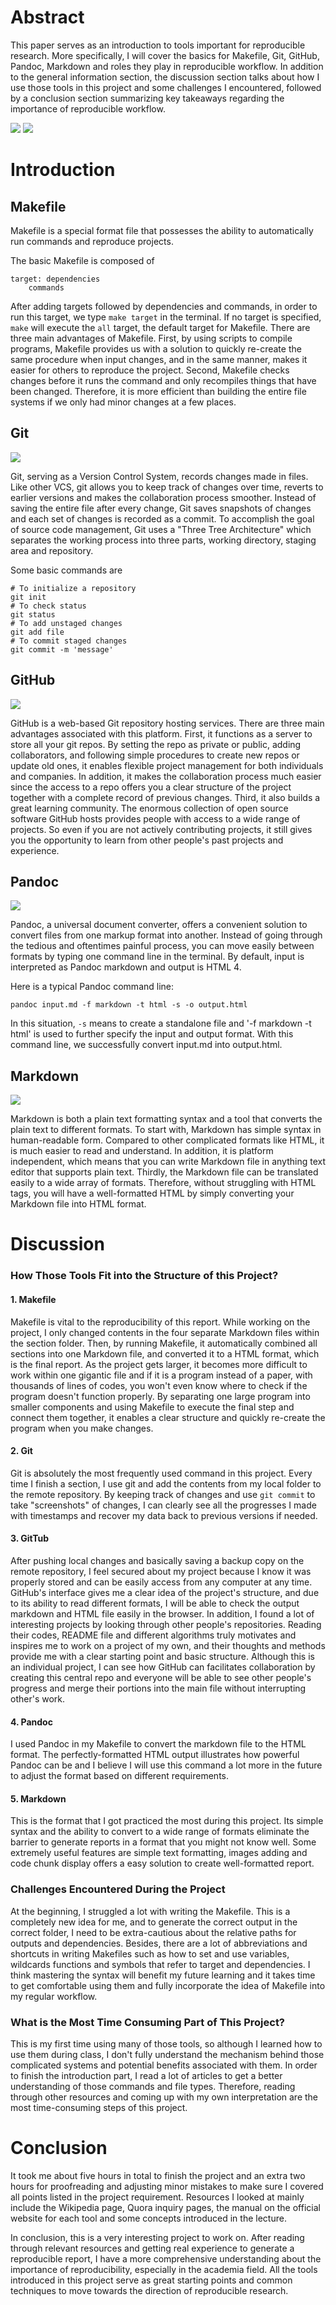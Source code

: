 # Abstract

This paper serves as an introduction to tools important for reproducible research. More specifically, I will cover the basics for Makefile, Git, GitHub, Pandoc, Markdown and roles they play in reproducible workflow. In addition to the general information section, the discussion section talks about how I use those tools in this project and some challenges I encountered, followed by a conclusion section summarizing key takeaways regarding the importance of reproducible workflow.

![](../../images/stat159-logo.png)
![](../images/stat159-logo.png)

# Introduction 

## Makefile

Makefile is a special format file that possesses the ability to automatically run commands and reproduce projects. 

The basic Makefile is composed of 
```
target: dependencies
    commands
```
After adding targets followed by dependencies and commands, in order to run this target, we type `make target` in the terminal. If no target is specified, `make` will execute the `all` target, the default target for Makefile. 
There are three main advantages of Makefile. First, by using scripts to compile programs, Makefile provides us with a solution to quickly re-create the same procedure when input changes, and in the same manner, makes it easier for others to reproduce the project. Second, Makefile checks changes before it runs the command and only recompiles things that have been changed. Therefore, it is more efficient than building the entire file systems if we only had minor changes at a few places. 

## Git

![](../images/git-logo.png)

Git, serving as a Version Control System, records changes made in files. Like other VCS, git allows you to keep track of changes over time, reverts to earlier versions and makes the collaboration process smoother. Instead of saving the entire file after every change, Git saves snapshots of changes and each set of changes is recorded as a commit. To accomplish the goal of source code management, Git uses a "Three Tree Architecture" which separates the working process into three parts, working directory, staging area and repository. 

Some basic commands are 
```
# To initialize a repository
git init
# To check status
git status
# To add unstaged changes
git add file
# To commit staged changes
git commit -m 'message'
```

## GitHub

![](../images/github-logo.png)

GitHub is a web-based Git repository hosting services. There are three main advantages associated with this platform. First, it functions as a server to store all your git repos. By setting the repo as private or public, adding collaborators, and following simple procedures to create new repos or update old ones, it enables flexible project management for both individuals and companies. In addition, it makes the collaboration process much easier since the access to a repo offers you a clear structure of the project together with a complete record of previous changes. Third, it also builds a great learning community. The enormous collection of open source software GitHub hosts provides people with access to a wide range of projects. So even if you are not actively contributing projects, it still gives you the opportunity to learn from other people's past projects and experience. 

## Pandoc

![](../images/pandoc-logo.png)

Pandoc, a universal document converter, offers a convenient solution to convert files from one markup format into another. Instead of going through the tedious and oftentimes painful process, you can move easily between formats by typing one command line in the terminal. By default, input is interpreted as Pandoc markdown and output is HTML 4. 

Here is a typical Pandoc command line:
```
pandoc input.md -f markdown -t html -s -o output.html
```
 In this situation, `-s` means to create a standalone file and '-f markdown -t html' is used to further specify the input and output format. With this command line, we successfully convert input.md into output.html.


## Markdown

![](../images/markdown-logo.png)

Markdown is both a plain text formatting syntax and a tool that converts the plain text to different formats. To start with, Markdown has simple syntax in human-readable form. Compared to other complicated formats like HTML, it is much easier to read and understand. In addition, it is platform independent, which means that you can write Markdown file in anything text editor that supports plain text. Thirdly, the Markdown file can be translated easily to a wide array of formats. Therefore, without struggling with HTML tags, you will have a well-formatted HTML by simply converting your Markdown file into HTML format. 


# Discussion

### How Those Tools Fit into the Structure of this Project?

#### 1. Makefile

Makefile is vital to the reproducibility of this report. While working on the project, I only changed contents in the four separate Markdown files within the section folder. Then, by running Makefile, it automatically combined all sections into one Markdown file, and converted it to a HTML format, which is the final report. As the project gets larger, it becomes more difficult to work within one gigantic file and if it is a program instead of a paper, with thousands of lines of codes, you won't even know where to check if the program doesn't function properly. By separating one large program into smaller components and using Makefile to execute the final step and connect them together, it enables a clear structure and quickly re-create the program when you make changes. 

#### 2. Git

Git is absolutely the most frequently used command in this project. Every time I finish a section, I use git and add the contents from my local folder to the remote repository. By keeping track of changes and use `git commit` to take "screenshots" of changes, I can clearly see all the progresses I made with timestamps and recover my data back to previous versions if needed. 

#### 3. GitTub

After pushing local changes and basically saving a backup copy on the remote repository, I feel secured about my project because I know it was properly stored and can be easily access from any computer at any time. GitHub's interface gives me a clear idea of the project's structure, and due to its ability to read different formats, I will be able to check the output markdown and HTML file easily in the browser. In addition, I found a lot of interesting projects by looking through other people's repositories. Reading their codes, README file and different algorithms truly motivates and inspires me to work on a project of my own, and their thoughts and methods provide me with a clear starting point and basic structure. Although this is an individual project, I can see how GitHub can facilitates collaboration by creating this central repo and everyone will be able to see other people's progress and merge their portions into the main file without interrupting other's work.

#### 4. Pandoc

I used Pandoc in my Makefile to convert the markdown file to the HTML format. The perfectly-formatted HTML output illustrates how powerful Pandoc can be and I believe I will use this command a lot more in the future to adjust the format based on different requirements.

#### 5. Markdown

This is the format that I got practiced the most during this project. Its simple syntax and the ability to convert to a wide range of formats eliminate the barrier to generate reports in a format that you might not know well. Some extremely useful features are simple text formatting, images adding and code chunk display offers a easy solution to create well-formatted report. 

### Challenges Encountered During the Project

At the beginning, I struggled a lot with writing the Makefile. This is a completely new idea for me, and to generate the correct output in the correct folder, I need to be extra-cautious about the relative paths for outputs and dependencies. Besides, there are a lot of abbreviations and shortcuts in writing Makefiles such as how to set and use variables, wildcards functions and symbols that refer to target and dependencies. I think mastering the syntax will benefit my future learning and it takes time to get comfortable using them and fully incorporate the idea of Makefile into my regular workflow. 


### What is the Most Time Consuming Part of This Project?


This is my first time using many of those tools, so although I learned how to use them during class, I don't fully understand the mechanism behind those complicated systems and potential benefits associated with them. In order to finish the introduction part, I read a lot of articles to get a better understanding of those commands and file types. Therefore, reading through other resources and coming up with my own interpretation are the most time-consuming steps of this project. 

# Conclusion

It took me about five hours in total to finish the project and an extra two hours for proofreading and adjusting minor mistakes to make sure I covered all points listed in the project requirement. Resources I looked at mainly include the Wikipedia page, Quora inquiry pages, the manual on the official website for each tool and some concepts introduced in the lecture. 


In conclusion, this is a very interesting project to work on. After reading through relevant resources and getting real experience to generate a reproducible report, I have a more comprehensive understanding about the importance of reproducibility, especially in the academia field. All the tools introduced in this project serve as great starting points and common techniques to move towards the direction of reproducible research.



